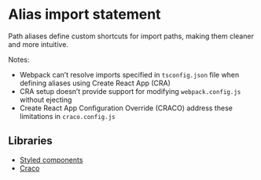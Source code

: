 # Alias import statement

Path aliases define custom shortcuts for import paths, making them cleaner and more intuitive.

Notes:
- Webpack can’t resolve imports specified in `tsconfig.json` file when defining aliases using Create React App (CRA)
- CRA setup doesn’t provide support for modifying `webpack.config.js` without ejecting
- Create React App Configuration Override (CRACO) address these limitations in `craco.config.js`

## Libraries
- [Styled components](https://styled-components.com/)
- [Craco](https://craco.js.org/docs/)